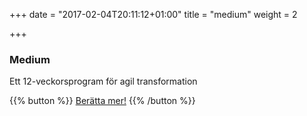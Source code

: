 +++
date = "2017-02-04T20:11:12+01:00"
title = "medium"
weight = 2

+++

### Medium
Ett 12-veckorsprogram för agil transformation

{{% button %}}
[Berätta mer!](mailto:team@lixor.se)
{{% /button %}}
